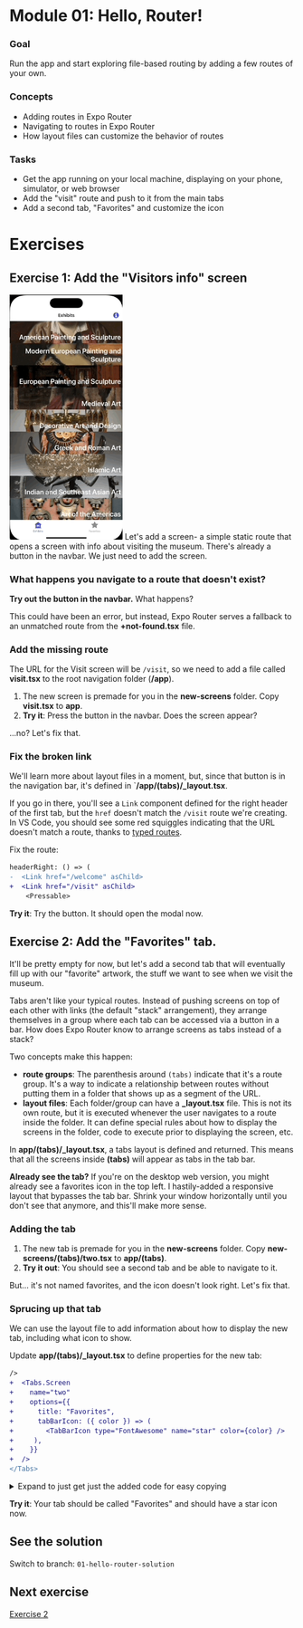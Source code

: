 # Module 01: Hello, Router!

### Goal
Run the app and start exploring file-based routing by adding a few routes of your own.

### Concepts
- Adding routes in Expo Router
- Navigating to routes in Expo Router
- How layout files can customize the behavior of routes

### Tasks
- Get the app running on your local machine, displaying on your phone, simulator, or web browser
- Add the "visit" route and push to it from the main tabs
- Add a second tab, "Favorites" and customize the icon

# Exercises

## Exercise 1: Add the "Visitors info" screen
<img src="./assets/01/add-modal.gif" alt="animated" width="200"/>
Let's add a screen- a simple static route that opens a screen with info about visiting the museum. There's already a button in the navbar. We just need to add the screen.

### What happens you navigate to a route that doesn't exist?
**Try out the button in the navbar.** What happens?

This could have been an error, but instead, Expo Router serves a fallback to an unmatched route from the **+not-found.tsx** file.

<!-- TODO: unmatched route syntax in template doesn't match docs, investigate: https://docs.expo.dev/router/error-handling/#unmatched-routes -->

### Add the missing route
The URL for the Visit screen will be `/visit`, so we need to add a file called **visit.tsx** to the root navigation folder (**/app**).

1. The new screen is premade for you in the **new-screens** folder. Copy **visit.tsx** to **app**.
2. **Try it**: Press the button in the navbar. Does the screen appear?

...no? Let's fix that.

### Fix the broken link
We'll learn more about layout files in a moment, but, since that button is in the navigation bar, it's defined in `**/app/(tabs)/_layout.tsx**.

If you go in there, you'll see a `Link` component defined for the right header of the first tab, but the `href` doesn't match the `/visit` route we're creating. In VS Code, you should see some red squiggles indicating that the URL doesn't match a route, thanks to [typed routes](https://docs.expo.dev/router/reference/typed-routes/).

Fix the route:

```diff _layout.tsx
headerRight: () => (
-  <Link href="/welcome" asChild>
+  <Link href="/visit" asChild>
    <Pressable>
```

 **Try it**: Try the button. It should open the modal now.

## Exercise 2: Add the "Favorites" tab.
It'll be pretty empty for now, but let's add a second tab that will eventually fill up with our "favorite" artwork, the stuff we want to see when we visit the museum.

Tabs aren't like your typical routes. Instead of pushing screens on top of each other with links (the default "stack" arrangement), they arrange themselves in a group where each tab can be accessed via a button in a bar. How does Expo Router know to arrange screens as tabs instead of a stack?

Two concepts make this happen:
- **route groups**: The parenthesis around `(tabs)` indicate that it's a route group. It's a way to indicate a relationship between routes without putting them in a folder that shows up as a segment of the URL.
- **layout files**: Each folder/group can have a **_layout.tsx** file. This is not its own route, but it is executed whenever the user navigates to a route inside the folder. It can define special rules about how to display the screens in the folder, code to execute prior to displaying the screen, etc.

In **app/(tabs)/_layout.tsx**, a tabs layout is defined and returned. This means that all the screens inside **(tabs)** will appear as tabs in the tab bar.

**Already see the tab?** If you're on the desktop web version, you might already see a favorites icon in the top left. I hastily-added a responsive layout that bypasses the tab bar. Shrink your window horizontally until you don't see that anymore, and this'll make more sense.

### Adding the tab
1. The new tab is premade for you in the **new-screens** folder. Copy **new-screens/(tabs)/two.tsx** to **app/(tabs)**.
2. **Try it out**: You should see a second tab and be able to navigate to it.

But... it's not named favorites, and the icon doesn't look right. Let's fix that.

### Sprucing up that tab
We can use the layout file to add information about how to display the new tab, including what icon to show.

Update **app/(tabs)/_layout.tsx** to define properties for the new tab:
```diff _layout.tsx
/>
+  <Tabs.Screen
+    name="two"
+    options={{
+      title: "Favorites",
+      tabBarIcon: ({ color }) => (
+        <TabBarIcon type="FontAwesome" name="star" color={color} />
+     ),
+    }}
+  />
</Tabs>
```

<details>
  <summary>Expand to just get just the added code for easy copying</summary>
  ```tsx
  <Tabs.Screen
   name="two"
   options={{
    title: "Favorites",
     tabBarIcon: ({ color }) => (
      <TabBarIcon type="FontAwesome" name="star" color={color} />
    ),
   }}
  />
  ```
</details>

**Try it**: Your tab should be called "Favorites" and should have a star icon now.

## See the solution
Switch to branch: `01-hello-router-solution`

## Next exercise
[Exercise 2](02-dynamic-routes.md)